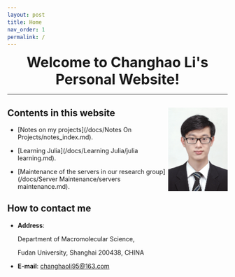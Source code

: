 ```yaml
---
layout: post
title: Home
nav_order: 1
permalink: /
---
```


<center><font size=6><b>Welcome to Changhao Li's Personal Website!</b></font></center>

---

## Contents in this website <img align="right" src="/Figures/My Photo.JPG" style="zoom: 25%;" />

- [Notes on my projects](/docs/Notes On Projects/notes_index.md).

- [Learning Julia](/docs/Learning Julia/julia learning.md).

- [Maintenance of the servers in our research group](/docs/Server Maintenance/servers maintenance.md).

## How to contact me

- <b>Address</b>: 

  Department of Macromolecular Science,
  
  Fudan University, Shanghai 200438, CHINA
  
- <b>E-mail</b>: changhaoli95@163.com
